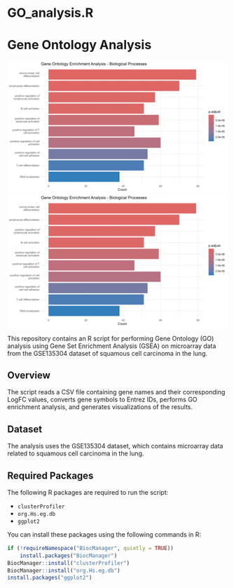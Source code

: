 # GO_analysis.R
# Gene Ontology Analysis
![GO Barplot](https://github.com/shari01/GSEA-GO-Analysis/blob/master/GO_Barplot.png?raw=true)
![GO Barplot](https://github.com/shari01/GSEA-GO-Analysis/blob/master/GO_Dotplot.png?raw=true)

This repository contains an R script for performing Gene Ontology (GO) analysis using Gene Set Enrichment Analysis (GSEA) on microarray data from the GSE135304 dataset of squamous cell carcinoma in the lung.

## Overview

The script reads a CSV file containing gene names and their corresponding LogFC values, converts gene symbols to Entrez IDs, performs GO enrichment analysis, and generates visualizations of the results.

## Dataset

The analysis uses the GSE135304 dataset, which contains microarray data related to squamous cell carcinoma in the lung.

## Required Packages

The following R packages are required to run the script:
- `clusterProfiler`
- `org.Hs.eg.db`
- `ggplot2`

You can install these packages using the following commands in R:

```r
if (!requireNamespace("BiocManager", quietly = TRUE))
    install.packages("BiocManager")
BiocManager::install("clusterProfiler")
BiocManager::install("org.Hs.eg.db")
install.packages("ggplot2")

